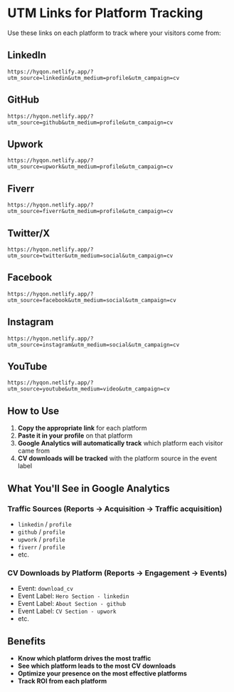 # UTM Links for Platform Tracking

Use these links on each platform to track where your visitors come from:

## LinkedIn
```
https://hyqon.netlify.app/?utm_source=linkedin&utm_medium=profile&utm_campaign=cv
```

## GitHub
```
https://hyqon.netlify.app/?utm_source=github&utm_medium=profile&utm_campaign=cv
```

## Upwork
```
https://hyqon.netlify.app/?utm_source=upwork&utm_medium=profile&utm_campaign=cv
```

## Fiverr
```
https://hyqon.netlify.app/?utm_source=fiverr&utm_medium=profile&utm_campaign=cv
```

## Twitter/X
```
https://hyqon.netlify.app/?utm_source=twitter&utm_medium=social&utm_campaign=cv
```

## Facebook
```
https://hyqon.netlify.app/?utm_source=facebook&utm_medium=social&utm_campaign=cv
```

## Instagram
```
https://hyqon.netlify.app/?utm_source=instagram&utm_medium=social&utm_campaign=cv
```

## YouTube
```
https://hyqon.netlify.app/?utm_source=youtube&utm_medium=video&utm_campaign=cv
```

## How to Use

1. **Copy the appropriate link** for each platform
2. **Paste it in your profile** on that platform
3. **Google Analytics will automatically track** which platform each visitor came from
4. **CV downloads will be tracked** with the platform source in the event label

## What You'll See in Google Analytics

### Traffic Sources (Reports → Acquisition → Traffic acquisition)
- `linkedin` / `profile`
- `github` / `profile` 
- `upwork` / `profile`
- `fiverr` / `profile`
- etc.

### CV Downloads by Platform (Reports → Engagement → Events)
- Event: `download_cv`
- Event Label: `Hero Section - linkedin`
- Event Label: `About Section - github`
- Event Label: `CV Section - upwork`
- etc.

## Benefits

- **Know which platform drives the most traffic**
- **See which platform leads to the most CV downloads**
- **Optimize your presence on the most effective platforms**
- **Track ROI from each platform** 
